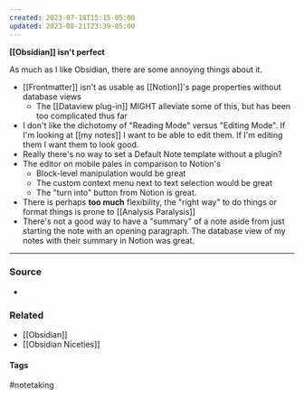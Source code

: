```yaml
---
created: 2023-07-18T15:15-05:00
updated: 2023-08-21T23:39-05:00
---
```

**[[Obsidian]] isn't perfect**

As much as I like Obsidian, there are some annoying things about it.

- [[Frontmatter]] isn't as usable as [[Notion]]'s page properties without database views
	- The [[Dataview plug-in]] MIGHT alleviate some of this, but has been too complicated thus far
- I don't like the dichotomy of "Reading Mode" versus "Editing Mode". If I'm looking at [[my notes]] I want to be able to edit them. If I'm editing them I want them to look good.
- Really there's no way to set a Default Note template without a plugin?
- The editor on mobile pales in comparison to Notion's
	- Block-level manipulation would be great
	- The custom context menu next to text selection would be great
	- The "turn into" button from Notion is great.
- There is perhaps **too much** flexibility, the "right way" to do things or format things is prone to [[Analysis Paralysis]]
- There's not a good way to have a "summary" of a note aside from just starting the note with an opening paragraph. The database view of my notes with their summary in Notion was great.

---
### Source
- 

### Related
- [[Obsidian]]
- [[Obsidian Niceties]]

#### Tags
#notetaking